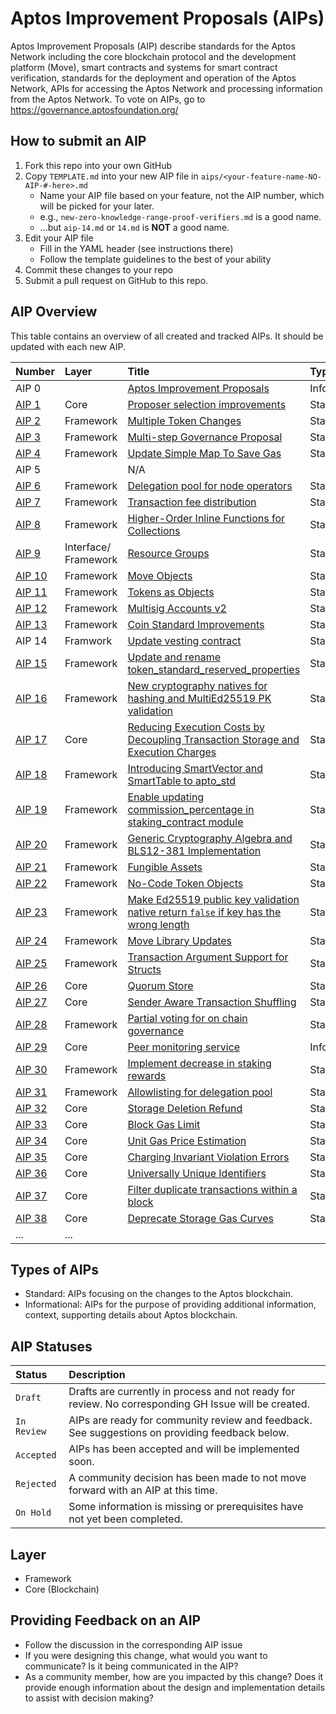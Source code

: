 # Aptos Improvement Proposals (AIPs)

Aptos Improvement Proposals (AIP) describe standards for the Aptos Network including the core blockchain protocol and the development platform (Move), smart contracts and systems for smart contract verification, standards for the deployment and operation of the Aptos Network, APIs for accessing the Aptos Network and processing information from the Aptos Network. To vote on AIPs, go to https://governance.aptosfoundation.org/

## How to submit an AIP

 1. Fork this repo into your own GitHub
 2. Copy `TEMPLATE.md` into your new AIP file in `aips/<your-feature-name-NO-AIP-#-here>.md`
    + Name your AIP file based on your feature, not the AIP number, which will be picked for your later.
    + e.g., `new-zero-knowledge-range-proof-verifiers.md` is a good name.
    - ...but `aip-14.md` or `14.md` is **NOT** a good name.
 3. Edit your AIP file
    - Fill in the YAML header (see instructions there)
    - Follow the template guidelines to the best of your ability
 4. Commit these changes to your repo
 5. Submit a pull request on GitHub to this repo.

## AIP Overview

This table contains an overview of all created and tracked AIPs. It should be updated with each new AIP.

| Number | Layer | Title  | Type | Status
|:---|:---|:---|:---|:---|
| AIP 0 | | [Aptos Improvement Proposals](https://github.com/aptos-foundation/AIPs/blob/main/aips/aip-0.md) | Informational | Active |
| [AIP 1](https://github.com/aptos-foundation/AIPs/issues/9) | Core | [Proposer selection improvements](https://github.com/aptos-foundation/AIPs/blob/main/aips/aip-1.md) | Standard | Accepted |
| [AIP 2](https://github.com/aptos-foundation/AIPs/issues/2) | Framework | [Multiple Token Changes](https://github.com/aptos-foundation/AIPs/blob/main/aips/aip-2.md) | Standard | Accepted |
| [AIP 3](https://github.com/aptos-foundation/AIPs/issues/3) | Framework | [Multi-step Governance Proposal](https://github.com/aptos-foundation/AIPs/blob/main/aips/aip-3.md) | Standard | Accepted |
| [AIP 4](https://github.com/aptos-foundation/AIPs/issues/15) | Framework | [Update Simple Map To Save Gas](https://github.com/aptos-foundation/AIPs/blob/main/aips/aip-4.md) | Standard | Accepted |
| AIP 5 | | N/A | | |
| [AIP 6](https://github.com/aptos-foundation/AIPs/issues/20) | Framework| [Delegation pool for node operators](https://github.com/aptos-foundation/AIPs/blob/main/aips/aip-6.md) | Standard | Accepted |
| [AIP 7](https://github.com/aptos-foundation/AIPs/issues/23) | Framework | [Transaction fee distribution](https://github.com/aptos-foundation/AIPs/blob/main/aips/aip-7.md) | Standard | Draft |
| [AIP 8](https://github.com/aptos-foundation/AIPs/issues/33) | Framework | [Higher-Order Inline Functions for Collections](https://github.com/aptos-foundation/AIPs/blob/main/aips/aip-8.md) | Standard | Accepted |
| [AIP 9](https://github.com/aptos-foundation/AIPs/issues/26) | Interface/ Framework | [Resource Groups](https://github.com/aptos-foundation/AIPs/blob/main/aips/aip-9.md) | Standard | Accepted
| [AIP 10](https://github.com/aptos-foundation/AIPs/issues/27) | Framework | [Move Objects](https://github.com/aptos-foundation/AIPs/blob/main/aips/aip-10.md) | Standard | Accepted | 
| [AIP 11](https://github.com/aptos-foundation/AIPs/issues/31) | Framework | [Tokens as Objects](https://github.com/aptos-foundation/AIPs/blob/main/aips/aip-11.md) | Standard | Accepted |
|[AIP 12](https://github.com/aptos-foundation/AIPs/issues/50) | Framework | [Multisig Accounts v2](https://github.com/aptos-foundation/AIPs/blob/main/aips/aip-12.md) | Standard | Accepted |
| [AIP 13](https://github.com/aptos-foundation/AIPs/issues/24) | Framework | [Coin Standard Improvements](https://github.com/aptos-foundation/AIPs/blob/main/aips/aip-13.md) | Standard | Accepted |
| AIP 14 | Framwork | [Update vesting contract](https://github.com/aptos-foundation/AIPs/blob/main/aips/aip-14.md) | Standard | Accepted | 
| [AIP 15](https://github.com/aptos-foundation/AIPs/issues/28) | Framework | [Update and rename token_standard_reserved_properties](https://github.com/aptos-foundation/AIPs/blob/main/aips/aip-15.md) | Standard | Accepted |
| [AIP 16](https://github.com/aptos-foundation/AIPs/issues/57) | Framework | [New cryptography natives for hashing and MultiEd25519 PK validation](https://github.com/aptos-foundation/AIPs/blob/main/aips/aip-16.md) | Standard | Accepted |
| [AIP 17](https://github.com/aptos-foundation/AIPs/issues/79) | Core | [Reducing Execution Costs by Decoupling Transaction Storage and Execution Charges](https://github.com/aptos-foundation/AIPs/blob/main/aips/aip-17.md) | Standard | Accepted |
| [AIP 18](https://github.com/aptos-foundation/AIPs/issues/82) | Framework | [Introducing SmartVector and SmartTable to apto_std](https://github.com/aptos-foundation/AIPs/blob/main/aips/aip-18.md) | Standard | Accepted |
| [AIP 19](https://github.com/aptos-foundation/AIPs/issues/85) | Framework | [Enable updating commission_percentage in staking_contract module](https://github.com/aptos-foundation/AIPs/blob/main/aips/aip-19.md) | Standard | Accepted |
| [AIP 20](https://github.com/aptos-foundation/AIPs/issues/94) | Framework | [Generic Cryptography Algebra and BLS12-381 Implementation](https://github.com/aptos-foundation/AIPs/blob/main/aips/aip-20.md) | Standard | Accepted |
| [AIP 21](https://github.com/aptos-foundation/AIPs/issues/95) | Framework | [Fungible Assets](https://github.com/aptos-foundation/AIPs/blob/main/aips/aip-21.md) | Standard | Accepted |
| [AIP 22](https://github.com/aptos-foundation/AIPs/issues/101) | Framework | [No-Code Token Objects](https://github.com/aptos-foundation/AIPs/blob/main/aips/aip-22.md) | Standard | Accepted |
| [AIP 23](https://github.com/aptos-foundation/AIPs/issues/102) | Framework | [Make Ed25519 public key validation native return `false` if key has the wrong length](https://github.com/aptos-foundation/AIPs/blob/main/aips/aip-23.md) | Standard | Accepted |
| [AIP 24](https://github.com/aptos-foundation/AIPs/issues/103) | Framework | [Move Library Updates](https://github.com/aptos-foundation/AIPs/blob/main/aips/aip-24.md) | Standard | Accepted |
| [AIP 25](https://github.com/aptos-foundation/AIPs/issues/104) | Framework | [Transaction Argument Support for Structs](https://github.com/aptos-foundation/AIPs/blob/main/aips/aip-25.md) | Standard | Accepted |
| [AIP 26](https://github.com/aptos-foundation/AIPs/issues/108) | Core | [Quorum Store](https://github.com/aptos-foundation/AIPs/blob/main/aips/aip-26.md) | Standard | Accepted |
| [AIP 27](https://github.com/aptos-foundation/AIPs/issues/109) | Core | [Sender Aware Transaction Shuffling](https://github.com/aptos-foundation/AIPs/blob/main/aips/aip-27.md) | Standard | Accepted |
| [AIP 28](https://github.com/aptos-foundation/AIPs/issues/1170) | Framework | [Partial voting for on chain governance](https://github.com/aptos-foundation/AIPs/blob/main/aips/aip-28.md) | Standard | Draft |
| [AIP 29](https://github.com/aptos-foundation/AIPs/issues/118) | Core | [Peer monitoring service](https://github.com/aptos-foundation/AIPs/blob/main/aips/aip-29.md) | Informational | Accepted |
| [AIP 30](https://github.com/aptos-foundation/AIPs/issues/119) | Framework | [Implement decrease in staking rewards](https://github.com/aptos-foundation/AIPs/blob/main/aips/aip-30.md) | Standard | Draft |
| [AIP 31](https://github.com/aptos-foundation/AIPs/issues/121) | Framework | [Allowlisting for delegation pool](https://github.com/aptos-foundation/AIPs/blob/main/aips/aip-31.md) | Standard | On Hold |
| [AIP 32](https://github.com/aptos-foundation/AIPs/issues/127) | Core | [Storage Deletion Refund](https://github.com/aptos-foundation/AIPs/blob/main/aips/aip-32.md) | Standard | On Hold |
| [AIP 33](https://github.com/aptos-foundation/AIPs/issues/132) | Core | [Block Gas Limit](https://github.com/aptos-foundation/AIPs/blob/main/aips/aip-33.md) | Standard | Draft |
| [AIP 34](https://github.com/aptos-foundation/AIPs/issues/134)| Core | [Unit Gas Price Estimation](https://github.com/aptos-foundation/AIPs/blob/main/aips/aip-34.md) | Standard | Draft |
| [AIP 35](https://github.com/aptos-foundation/AIPs/issues/144)| Core | [Charging Invariant Violation Errors](https://github.com/aptos-foundation/AIPs/blob/main/aips/aip-35.md) | Standard | Accepted |
| [AIP 36](https://github.com/aptos-foundation/AIPs/issues/154)| Core | [Universally Unique Identifiers](https://github.com/aptos-foundation/AIPs/blob/main/aips/aip-36.md) | Standard | Draft |
| [AIP 37](https://github.com/aptos-foundation/AIPs/issues/160)| Core | [Filter duplicate transactions within a block](https://github.com/aptos-foundation/AIPs/blob/main/aips/aip-37.md) | Standard | Draft |
| [AIP 38](https://github.com/aptos-foundation/AIPs/issues/154)| Core | [Deprecate Storage Gas Curves](https://github.com/aptos-foundation/AIPs/blob/main/aips/aip-38.md) | Standard | Draft |
| ... | ... |


## Types of AIPs
* Standard: AIPs focusing on the changes to the Aptos blockchain.
* Informational: AIPs for the purpose of providing additional information, context, supporting details about Aptos blockchain.

## AIP Statuses
| Status | Description|
|:--|:--|
| `Draft` | Drafts are currently in process and not ready for review. No corresponding GH Issue will be created.|
| `In Review` | AIPs are ready for community review and feedback. See suggestions on providing feedback below. |
| `Accepted `| AIPs has been accepted and will be implemented soon. |
| `Rejected` | A community decision has been made to not move forward with an AIP at this time.| 
| `On Hold` | Some information is missing or prerequisites have not yet been completed. | 

## Layer
* Framework
* Core (Blockchain)

## Providing Feedback on an AIP
* Follow the discussion in the corresponding AIP issue
* If you were designing this change, what would you want to communicate? Is it being communicated in the AIP?
* As a community member, how are you impacted by this change? Does it provide enough information about the design and implementation details to assist with decision making? 
